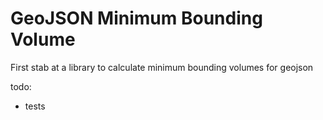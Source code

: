 GeoJSON Minimum Bounding Volume
===

First stab at a library to calculate minimum bounding volumes for geojson

todo:

- tests